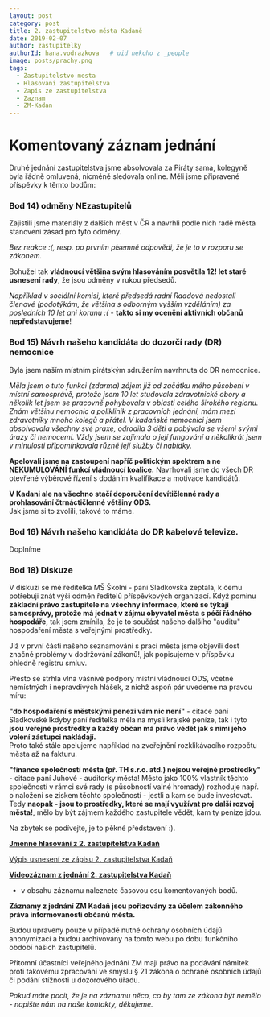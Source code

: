 ```yaml
---
layout: post
category: post
title: 2. zastupitelstvo města Kadaně
date: 2019-02-07
author: zastupitelky
authorId: hana.vodrazkova   # uid nekoho z _people
image: posts/prachy.png
tags:
  - Zastupitelstvo mesta
  - Hlasovani zastupitelstva
  - Zapis ze zastupitelstva
  - Zaznam 
  - ZM-Kadan
---
```


# Komentovaný záznam jednání 

Druhé jednání zastupitelstva jsme absolvovala za Piráty sama, kolegyně byla řádně omluvená, nicméně sledovala online.
Měli jsme připravené příspěvky k těmto bodům:

### Bod 14) odměny NEzastupitelů
Zajistili jsme materiály z dalších měst v ČR a navrhli podle nich radě města stanovení zásad pro tyto odměny.

*Bez reakce :(, resp. po prvním písemné odpovědi, že je to v rozporu se zákonem.*

Bohužel tak **vládnoucí většina svým hlasováním posvětila 12! let staré usnesení rady**, že jsou odměny v rukou předsedů.

*Například v sociální komisi, které předsedá radní Raadová nedostali členové (podotýkám, že většina s odborným vyšším vzděláním) 
za posledních 10 let ani korunu :(* - **takto si my ocenění aktivních občanů nepředstavujeme**!

### Bod 15) Návrh našeho kandidáta do dozorčí rady (DR) nemocnice
Byla jsem naším místním pirátským sdružením navrhnuta do DR nemocnice.  

*Měla jsem o tuto funkci (zdarma) zájem již od začátku mého působení v místní samosprávě, protože jsem 10 let studovala zdravotnické 
obory a několik let jsem se pracovně pohybovala v oblasti celého širokého regionu. 
Znám většinu nemocnic a poliklinik z pracovních jednání, mám mezi zdravotníky mnoho kolegů a přátel.
V kadańské nemocnici jsem absolvovala všechny své praxe, odrodila 3 děti a pobývala se všemi svými úrazy či nemocemi.
Vždy jsem se zajímala o její fungování a několikrát jsem v minulosti připomínkovala různé její služby či nabídky.*   

**Apelovali jsme na zastoupení napříč politickým spektrem a ne NEKUMULOVÁNÍ funkcí vládnoucí koalice.**
Navrhovali jsme do všech DR otevřené výběrové řízení s dodáním kvalifikace a motivace kandidátů.  

**V Kadani ale na všechno stačí doporučení devítičlenné rady a prohlasování čtrnáctičlenné většiny ODS.**  
Jak jsme si to zvolili, takové to máme.  

  
### Bod 16) Návrh našeho kandidáta do DR kabelové televize.
Doplníme

### Bod 18) Diskuze
V diskuzi se mě ředitelka MŠ Školní - paní Sladkovská zeptala, k čemu potřebuji znát výši odměn ředitelů příspěvkových organizací.
Když pominu **základní právo zastupitele na všechny informace, které se týkají samosprávy, protože má jednat v zájmu obyvatel města s péčí řádného hospodáře**, tak jsem zmínila, že je to součást našeho dalšího "auditu" hospodaření města s veřejnými prostředky.  

Již v první části našeho seznamování s prací města jsme objevili dost značné problémy v dodržování zákonů!, jak popisujeme v příspěvku ohledně registru smluv.

Přesto se strhla vlna vášnivé podpory místní vládnoucí ODS, včetně nemístných i nepravdivých hlášek, z nichž aspoň pár uvedeme na pravou míru:

**"do hospodaření s městskými penezi vám nic není"** - citace paní Sladkovské 
Ikdyby paní ředitelka měla na mysli krajské peníze, tak i tyto **jsou veřejné prostředky a každý občan má právo vědět jak s nimi jeho volení zástupci nakládají.**  
Proto také stále apelujeme například na zveřejnění rozklikávacího rozpočtu města až na fakturu.

**"finance společností města (př. TH s.r.o. atd.) nejsou veřejné prostředky"** - citace paní Juhové - auditorky města!
Město jako 100% vlastník těchto společností v rámci své rady (s působností valné hromady) rozhoduje např. o naložení se ziskem těchto společností - jestli a kam se bude investovat. Tedy **naopak - jsou to prostředky, které se mají využívat pro další rozvoj města!**, mělo by být zájmem každého zastupitele vědět, kam ty peníze jdou.

Na zbytek se podívejte, je to pěkné představení :).


**[Jmenné hlasování z 2. zastupitelstva Kadaň]()**

[Výpis usnesení ze zápisu 2. zastupitelstva Kadaň](http://www.mesto-kadan.cz/obcan/8898/vypis-usneseni-ze-zapisu-z-2-zasedani-zastupitelstva-mesta)

**[Videozáznam z jednání 2. zastupitelstva Kadaň](https://www.youtube.com/watch?v=kP8hLFUK0a8)** 
- v obsahu záznamu naleznete časovou osu komentovaných bodů.

**Záznamy z jednání ZM Kadaň jsou pořizovány za účelem zákonného práva informovanosti občanů města.** 

Budou upraveny pouze v případě nutné ochrany osobních údajů anonymizací a budou archivovány na tomto webu po dobu funkčního období našich zastupitelů. 

Přítomní účastníci veřejného jednání ZM mají právo na podávání námitek proti takovému zpracování ve smyslu § 21 zákona o ochraně osobních údajů či podání stížnosti u dozorového úřadu.

*Pokud máte pocit, že je na záznamu něco, co by tam ze zákona být nemělo - napište nám na naše kontakty, děkujeme.*



